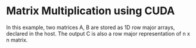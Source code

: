 # Matrix Multiplication using CUDA

In this example, two matrices A, B are stored as 1D row major arrays, declared in the host. The output C is also a row major representation of n x n matrix. 
